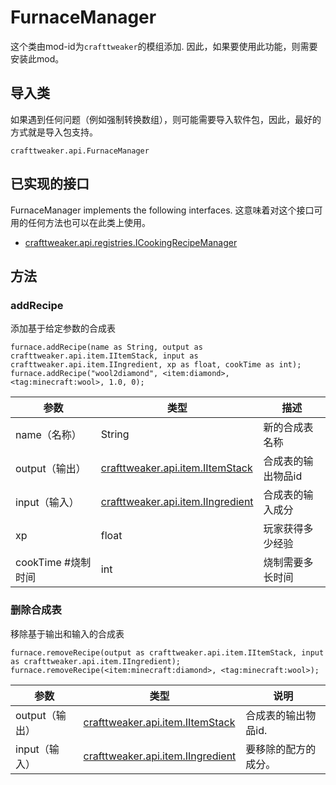 # FurnaceManager



这个类由mod-id为`crafttweaker`的模组添加. 因此，如果要使用此功能，则需要安装此mod。

## 导入类
如果遇到任何问题（例如强制转换数组），则可能需要导入软件包，因此，最好的方式就是导入包支持。
```zenscript
crafttweaker.api.FurnaceManager
```

## 已实现的接口
FurnaceManager implements the following interfaces. 这意味着对这个接口可用的任何方法也可以在此类上使用。
- [crafttweaker.api.registries.ICookingRecipeManager](/vanilla/api/managers/ICookingRecipeManager)

## 方法
### addRecipe

添加基于给定参数的合成表

```zenscript
furnace.addRecipe(name as String, output as crafttweaker.api.item.IItemStack, input as crafttweaker.api.item.IIngredient, xp as float, cookTime as int);
furnace.addRecipe("wool2diamond", <item:diamond>, <tag:minecraft:wool>, 1.0, 0);
```

| 参数             | 类型                                                                  | 描述         |
| -------------- | ------------------------------------------------------------------- | ---------- |
| name（名称）       | String                                                              | 新的合成表名称    |
| output（输出）     | [crafttweaker.api.item.IItemStack](/vanilla/api/items/IItemStack)   | 合成表的输出物品id |
| input（输入）      | [crafttweaker.api.item.IIngredient](/vanilla/api/items/IIngredient) | 合成表的输入成分   |
| xp             | float                                                               | 玩家获得多少经验   |
| cookTime #烧制时间 | int                                                                 | 烧制需要多长时间   |


### 删除合成表

移除基于输出和输入的合成表

```zenscript
furnace.removeRecipe(output as crafttweaker.api.item.IItemStack, input as crafttweaker.api.item.IIngredient);
furnace.removeRecipe(<item:minecraft:diamond>, <tag:minecraft:wool>);
```

| 参数         | 类型                                                                  | 说明          |
| ---------- | ------------------------------------------------------------------- | ----------- |
| output（输出） | [crafttweaker.api.item.IItemStack](/vanilla/api/items/IItemStack)   | 合成表的输出物品id. |
| input（输入）  | [crafttweaker.api.item.IIngredient](/vanilla/api/items/IIngredient) | 要移除的配方的成分。  |



